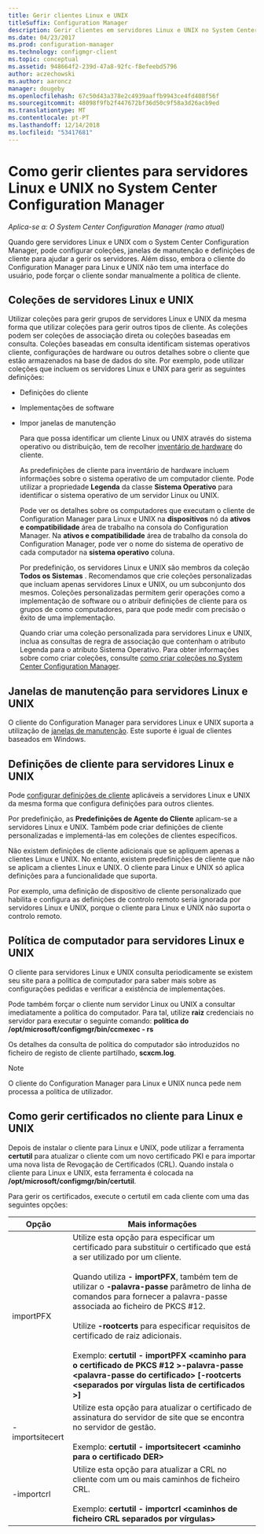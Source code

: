 ```yaml
---
title: Gerir clientes Linux e UNIX
titleSuffix: Configuration Manager
description: Gerir clientes em servidores Linux e UNIX no System Center Configuration Manager.
ms.date: 04/23/2017
ms.prod: configuration-manager
ms.technology: configmgr-client
ms.topic: conceptual
ms.assetid: 948664f2-239d-47a8-92fc-f8efeebd5796
author: aczechowski
ms.author: aaroncz
manager: dougeby
ms.openlocfilehash: 67c50d43a378e2c4939aaffb9943ce4fd408f56f
ms.sourcegitcommit: 48098f9fb2f447672bf36d50c9f58a3d26acb9ed
ms.translationtype: MT
ms.contentlocale: pt-PT
ms.lasthandoff: 12/14/2018
ms.locfileid: "53417681"
---
```

# <a name="how-to-manage-clients-for-linux-and-unix-servers-in-system-center-configuration-manager"></a>Como gerir clientes para servidores Linux e UNIX no System Center Configuration Manager

*Aplica-se a: O System Center Configuration Manager (ramo atual)*

Quando gere servidores Linux e UNIX com o System Center Configuration Manager, pode configurar coleções, janelas de manutenção e definições de cliente para ajudar a gerir os servidores. Além disso, embora o cliente do Configuration Manager para Linux e UNIX não tem uma interface do usuário, pode forçar o cliente sondar manualmente a política de cliente.

##  <a name="BKMK_CollectionsforLnU"></a> Coleções de servidores Linux e UNIX  
 Utilizar coleções para gerir grupos de servidores Linux e UNIX da mesma forma que utilizar coleções para gerir outros tipos de cliente. As coleções podem ser coleções de associação direta ou coleções baseadas em consulta. Coleções baseadas em consulta identificam sistemas operativos cliente, configurações de hardware ou outros detalhes sobre o cliente que estão armazenados na base de dados do site. Por exemplo, pode utilizar coleções que incluem os servidores Linux e UNIX para gerir as seguintes definições:  

- Definições do cliente  

- Implementações de software  

- Impor janelas de manutenção  

  Para que possa identificar um cliente Linux ou UNIX através do sistema operativo ou distribuição, tem de recolher [inventário de hardware](../../../core/clients/manage/inventory/hardware-inventory-for-linux-and-unix.md) do cliente.  

  As predefinições de cliente para inventário de hardware incluem informações sobre o sistema operativo de um computador cliente. Pode utilizar a propriedade **Legenda** da classe **Sistema Operativo** para identificar o sistema operativo de um servidor Linux ou UNIX.  

  Pode ver os detalhes sobre os computadores que executam o cliente de Configuration Manager para Linux e UNIX na **dispositivos** nó da **ativos e compatibilidade** área de trabalho na consola do Configuration Manager. Na **ativos e compatibilidade** área de trabalho da consola do Configuration Manager, pode ver o nome do sistema de operativo de cada computador na **sistema operativo** coluna.  

  Por predefinição, os servidores Linux e UNIX são membros da coleção **Todos os Sistemas** . Recomendamos que crie coleções personalizadas que incluam apenas servidores Linux e UNIX, ou um subconjunto dos mesmos. Coleções personalizadas permitem gerir operações como a implementação de software ou o atribuir definições de cliente para os grupos de como computadores, para que pode medir com precisão o êxito de uma implementação.   

  Quando criar uma coleção personalizada para servidores Linux e UNIX, inclua as consultas de regra de associação que contenham o atributo Legenda para o atributo Sistema Operativo. Para obter informações sobre como criar coleções, consulte [como criar coleções no System Center Configuration Manager](../../../core/clients/manage/collections/create-collections.md).  

##  <a name="BKMK_MaintenanceWindowsforLnU"></a> Janelas de manutenção para servidores Linux e UNIX  
 O cliente do Configuration Manager para servidores Linux e UNIX suporta a utilização de [janelas de manutenção](../../../core/clients/manage/collections/use-maintenance-windows.md). Este suporte é igual de clientes baseados em Windows.  

##  <a name="BKMK_ClientSettingsforLnU"></a> Definições de cliente para servidores Linux e UNIX  
 Pode [configurar definições de cliente](../../../core/clients/deploy/configure-client-settings.md) aplicáveis a servidores Linux e UNIX da mesma forma que configura definições para outros clientes.  

 Por predefinição, as **Predefinições de Agente do Cliente** aplicam-se a servidores Linux e UNIX. Também pode criar definições de cliente personalizadas e implementá-las em coleções de clientes específicos.  

 Não existem definições de cliente adicionais que se apliquem apenas a clientes Linux e UNIX. No entanto, existem predefinições de cliente que não se aplicam a clientes Linux e UNIX. O cliente para Linux e UNIX só aplica definições para a funcionalidade que suporta.  

 Por exemplo, uma definição de dispositivo de cliente personalizado que habilita e configura as definições de controlo remoto seria ignorada por servidores Linux e UNIX, porque o cliente para Linux e UNIX não suporta o controlo remoto.  

##  <a name="BKMK_PolicyforLnU"></a> Política de computador para servidores Linux e UNIX  
 O cliente para servidores Linux e UNIX consulta periodicamente se existem seu site para a política de computador para saber mais sobre as configurações pedidas e verificar a existência de implementações.  

 Pode também forçar o cliente num servidor Linux ou UNIX a consultar imediatamente a política do computador. Para tal, utilize **raiz** credenciais no servidor para executar o seguinte comando: **política do /opt/microsoft/configmgr/bin/ccmexec - rs**  

 Os detalhes da consulta de política do computador são introduzidos no ficheiro de registo de cliente partilhado, **scxcm.log**.  

> [!NOTE]  
>  O cliente do Configuration Manager para Linux e UNIX nunca pede nem processa a política de utilizador.  

##  <a name="BKMK_ManageLinuxCerts"></a> Como gerir certificados no cliente para Linux e UNIX  
 Depois de instalar o cliente para Linux e UNIX, pode utilizar a ferramenta **certutil** para atualizar o cliente com um novo certificado PKI e para importar uma nova lista de Revogação de Certificados (CRL). Quando instala o cliente para Linux e UNIX, esta ferramenta é colocada na **/opt/microsoft/configmgr/bin/certutil**. 

 Para gerir os certificados, execute o certutil em cada cliente com uma das seguintes opções:  

|Opção|Mais informações|  
|------------|----------------------|  
|importPFX|Utilize esta opção para especificar um certificado para substituir o certificado que está a ser utilizado por um cliente.<br /><br /> Quando utiliza **- importPFX**, também tem de utilizar o **-palavra-passe** parâmetro de linha de comandos para fornecer a palavra-passe associada ao ficheiro de PKCS #12.<br /><br /> Utilize **-rootcerts** para especificar requisitos de certificado de raiz adicionais.<br /><br /> Exemplo: **certutil - importPFX &lt;caminho para o certificado de PKCS #12 >-palavra-passe &lt;palavra-passe do certificado\> [-rootcerts &lt;separados por vírgulas lista de certificados >]**|  
|-importsitecert|Utilize esta opção para atualizar o certificado de assinatura do servidor de site que se encontra no servidor de gestão.<br /><br /> Exemplo: **certutil - importsitecert &lt;caminho para o certificado DER\>**|  
|-importcrl|Utilize esta opção para atualizar a CRL no cliente com um ou mais caminhos de ficheiro CRL.<br /><br /> Exemplo: **certutil - importcrl &lt;caminhos de ficheiro CRL separados por vírgulas\>**|  
